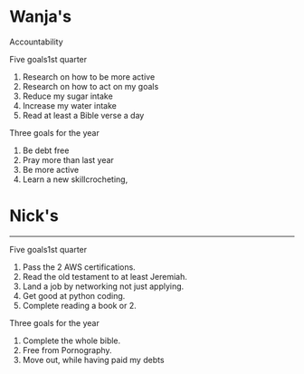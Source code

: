 # Wanja's

Accountability

Five goals1st quarter 
1. Research on how to be more active
2. Research on how to act on my goals
3. Reduce my sugar intake
4. Increase my water intake
5. Read at least a Bible verse a day 

Three goals for the year
1. Be debt free 
2. Pray more than last year
3. Be more active
4. Learn a new skillcrocheting, 

# Nick's

---
Five goals1st quarter
1. Pass the 2 AWS certifications.
2. Read the old testament to at least Jeremiah. 
3. Land a job by networking not just applying. 
4. Get good at python coding. 
5. Complete reading a book or 2. 

Three goals for the year
1. Complete the whole bible. 
2. Free from Pornography. 
3. Move out, while having paid my debts